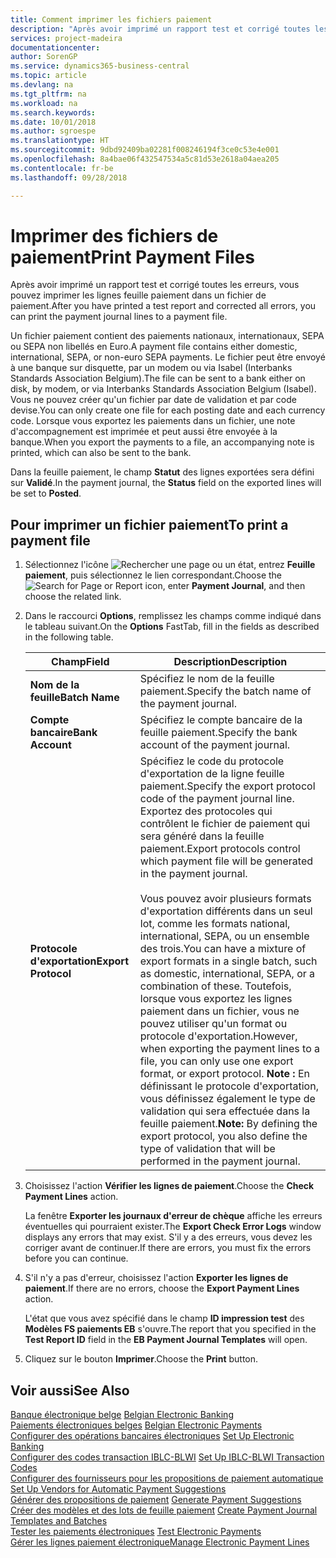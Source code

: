 ```yaml
---
title: Comment imprimer les fichiers paiement
description: "Après avoir imprimé un rapport test et corrigé toutes les erreurs, vous pouvez imprimer les lignes feuille paiement dans un fichier de paiement."
services: project-madeira
documentationcenter: 
author: SorenGP
ms.service: dynamics365-business-central
ms.topic: article
ms.devlang: na
ms.tgt_pltfrm: na
ms.workload: na
ms.search.keywords: 
ms.date: 10/01/2018
ms.author: sgroespe
ms.translationtype: HT
ms.sourcegitcommit: 9dbd92409ba02281f008246194f3ce0c53e4e001
ms.openlocfilehash: 8a4bae06f432547534a5c81d53e2618a04aea205
ms.contentlocale: fr-be
ms.lasthandoff: 09/28/2018

---
```

# <a name="print-payment-files"></a><span data-ttu-id="1a93d-103">Imprimer des fichiers de paiement</span><span class="sxs-lookup"><span data-stu-id="1a93d-103">Print Payment Files</span></span>
<span data-ttu-id="1a93d-104">Après avoir imprimé un rapport test et corrigé toutes les erreurs, vous pouvez imprimer les lignes feuille paiement dans un fichier de paiement.</span><span class="sxs-lookup"><span data-stu-id="1a93d-104">After you have printed a test report and corrected all errors, you can print the payment journal lines to a payment file.</span></span>  

<span data-ttu-id="1a93d-105">Un fichier paiement contient des paiements nationaux, internationaux, SEPA ou SEPA non libellés en Euro.</span><span class="sxs-lookup"><span data-stu-id="1a93d-105">A payment file contains either domestic, international, SEPA, or non-euro SEPA payments.</span></span> <span data-ttu-id="1a93d-106">Le fichier peut être envoyé à une banque sur disquette, par un modem ou via Isabel (Interbanks Standards Association Belgium).</span><span class="sxs-lookup"><span data-stu-id="1a93d-106">The file can be sent to a bank either on disk, by modem, or via Interbanks Standards Association Belgium (Isabel).</span></span> <span data-ttu-id="1a93d-107">Vous ne pouvez créer qu'un fichier par date de validation et par code devise.</span><span class="sxs-lookup"><span data-stu-id="1a93d-107">You can only create one file for each posting date and each currency code.</span></span> <span data-ttu-id="1a93d-108">Lorsque vous exportez les paiements dans un fichier, une note d'accompagnement est imprimée et peut aussi être envoyée à la banque.</span><span class="sxs-lookup"><span data-stu-id="1a93d-108">When you export the payments to a file, an accompanying note is printed, which can also be sent to the bank.</span></span>  

<span data-ttu-id="1a93d-109">Dans la feuille paiement, le champ **Statut** des lignes exportées sera défini sur **Validé**.</span><span class="sxs-lookup"><span data-stu-id="1a93d-109">In the payment journal, the **Status** field on the exported lines will be set to **Posted**.</span></span>  

## <a name="to-print-a-payment-file"></a><span data-ttu-id="1a93d-110">Pour imprimer un fichier paiement</span><span class="sxs-lookup"><span data-stu-id="1a93d-110">To print a payment file</span></span>  

1.  <span data-ttu-id="1a93d-111">Sélectionnez l'icône ![Rechercher une page ou un état](../../media/ui-search/search_small.png "icône Rechercher une page ou un état"), entrez **Feuille paiement**, puis sélectionnez le lien correspondant.</span><span class="sxs-lookup"><span data-stu-id="1a93d-111">Choose the ![Search for Page or Report](../../media/ui-search/search_small.png "Search for Page or Report icon") icon, enter **Payment Journal**, and then choose the related link.</span></span>  
2.  <span data-ttu-id="1a93d-112">Dans le raccourci **Options**, remplissez les champs comme indiqué dans le tableau suivant.</span><span class="sxs-lookup"><span data-stu-id="1a93d-112">On the **Options** FastTab, fill in the fields as described in the following table.</span></span>  

    |<span data-ttu-id="1a93d-113">Champ</span><span class="sxs-lookup"><span data-stu-id="1a93d-113">Field</span></span>|<span data-ttu-id="1a93d-114">Description</span><span class="sxs-lookup"><span data-stu-id="1a93d-114">Description</span></span>|  
    |---------------------------------|---------------------------------------|  
    |<span data-ttu-id="1a93d-115">**Nom de la feuille**</span><span class="sxs-lookup"><span data-stu-id="1a93d-115">**Batch Name**</span></span>|<span data-ttu-id="1a93d-116">Spécifiez le nom de la feuille paiement.</span><span class="sxs-lookup"><span data-stu-id="1a93d-116">Specify the batch name of the payment journal.</span></span>|  
    |<span data-ttu-id="1a93d-117">**Compte bancaire**</span><span class="sxs-lookup"><span data-stu-id="1a93d-117">**Bank Account**</span></span>|<span data-ttu-id="1a93d-118">Spécifiez le compte bancaire de la feuille paiement.</span><span class="sxs-lookup"><span data-stu-id="1a93d-118">Specify the bank account of the payment journal.</span></span>|  
    |<span data-ttu-id="1a93d-119">**Protocole d'exportation**</span><span class="sxs-lookup"><span data-stu-id="1a93d-119">**Export Protocol**</span></span>|<span data-ttu-id="1a93d-120">Spécifiez le code du protocole d'exportation de la ligne feuille paiement.</span><span class="sxs-lookup"><span data-stu-id="1a93d-120">Specify the export protocol code of the payment journal line.</span></span> <span data-ttu-id="1a93d-121">Exportez des protocoles qui contrôlent le fichier de paiement qui sera généré dans la feuille paiement.</span><span class="sxs-lookup"><span data-stu-id="1a93d-121">Export protocols control which payment file will be generated in the payment journal.</span></span><br /><br /> <span data-ttu-id="1a93d-122">Vous pouvez avoir plusieurs formats d'exportation différents dans un seul lot, comme les formats national, international, SEPA, ou un ensemble des trois.</span><span class="sxs-lookup"><span data-stu-id="1a93d-122">You can have a mixture of export formats in a single batch, such as domestic, international, SEPA, or a combination of these.</span></span> <span data-ttu-id="1a93d-123">Toutefois, lorsque vous exportez les lignes paiement dans un fichier, vous ne pouvez utiliser qu'un format ou protocole d'exportation.</span><span class="sxs-lookup"><span data-stu-id="1a93d-123">However, when exporting the payment lines to a file, you can only use one export format, or export protocol.</span></span> <span data-ttu-id="1a93d-124">**Note :**  En définissant le protocole d'exportation, vous définissez également le type de validation qui sera effectuée dans la feuille paiement.</span><span class="sxs-lookup"><span data-stu-id="1a93d-124">**Note:**  By defining the export protocol, you also define the type of validation that will be performed in the payment journal.</span></span>|  

3.  <span data-ttu-id="1a93d-125">Choisissez l'action **Vérifier les lignes de paiement**.</span><span class="sxs-lookup"><span data-stu-id="1a93d-125">Choose the **Check Payment Lines** action.</span></span>

    <span data-ttu-id="1a93d-126">La fenêtre **Exporter les journaux d'erreur de chèque** affiche les erreurs éventuelles qui pourraient exister.</span><span class="sxs-lookup"><span data-stu-id="1a93d-126">The **Export Check Error Logs** window displays any errors that may exist.</span></span> <span data-ttu-id="1a93d-127">S'il y a des erreurs, vous devez les corriger avant de continuer.</span><span class="sxs-lookup"><span data-stu-id="1a93d-127">If there are errors, you must fix the errors before you can continue.</span></span>

4. <span data-ttu-id="1a93d-128">S'il n'y a pas d'erreur, choisissez l'action **Exporter les lignes de paiement**.</span><span class="sxs-lookup"><span data-stu-id="1a93d-128">If there are no errors, choose the **Export Payment Lines** action.</span></span>  

    <span data-ttu-id="1a93d-129">L'état que vous avez spécifié dans le champ **ID impression test** des **Modèles FS paiements EB** s'ouvre.</span><span class="sxs-lookup"><span data-stu-id="1a93d-129">The report that you specified in the **Test Report ID** field in the **EB Payment Journal Templates** will open.</span></span>  

5.  <span data-ttu-id="1a93d-130">Cliquez sur le bouton **Imprimer**.</span><span class="sxs-lookup"><span data-stu-id="1a93d-130">Choose the **Print** button.</span></span>  

## <a name="see-also"></a><span data-ttu-id="1a93d-131">Voir aussi</span><span class="sxs-lookup"><span data-stu-id="1a93d-131">See Also</span></span>  
 <span data-ttu-id="1a93d-132">[Banque électronique belge](belgian-electronic-banking.md) </span><span class="sxs-lookup"><span data-stu-id="1a93d-132">[Belgian Electronic Banking](belgian-electronic-banking.md) </span></span>  
 <span data-ttu-id="1a93d-133">[Paiements électroniques belges](belgian-electronic-payments.md) </span><span class="sxs-lookup"><span data-stu-id="1a93d-133">[Belgian Electronic Payments](belgian-electronic-payments.md) </span></span>  
 <span data-ttu-id="1a93d-134">[Configurer des opérations bancaires électroniques](how-to-set-up-electronic-banking.md) </span><span class="sxs-lookup"><span data-stu-id="1a93d-134">[Set Up Electronic Banking](how-to-set-up-electronic-banking.md) </span></span>  
 <span data-ttu-id="1a93d-135">[Configurer des codes transaction IBLC-BLWI](how-to-set-up-iblc-blwi-transaction-codes.md) </span><span class="sxs-lookup"><span data-stu-id="1a93d-135">[Set Up IBLC-BLWI Transaction Codes](how-to-set-up-iblc-blwi-transaction-codes.md) </span></span>  
 <span data-ttu-id="1a93d-136">[Configurer des fournisseurs pour les propositions de paiement automatique](how-to-set-up-vendors-for-automatic-payment-suggestions.md) </span><span class="sxs-lookup"><span data-stu-id="1a93d-136">[Set Up Vendors for Automatic Payment Suggestions](how-to-set-up-vendors-for-automatic-payment-suggestions.md) </span></span>  
 <span data-ttu-id="1a93d-137">[Générer des propositions de paiement](how-to-generate-payment-suggestions.md) </span><span class="sxs-lookup"><span data-stu-id="1a93d-137">[Generate Payment Suggestions](how-to-generate-payment-suggestions.md) </span></span>  
 <span data-ttu-id="1a93d-138">[Créer des modèles et des lots de feuille paiement](how-to-create-payment-journal-templates-and-batches.md) </span><span class="sxs-lookup"><span data-stu-id="1a93d-138">[Create Payment Journal Templates and Batches](how-to-create-payment-journal-templates-and-batches.md) </span></span>  
 <span data-ttu-id="1a93d-139">[Tester les paiements électroniques](how-to-test-electronic-payments.md) </span><span class="sxs-lookup"><span data-stu-id="1a93d-139">[Test Electronic Payments](how-to-test-electronic-payments.md) </span></span>  
 [<span data-ttu-id="1a93d-140">Gérer les lignes paiement électronique</span><span class="sxs-lookup"><span data-stu-id="1a93d-140">Manage Electronic Payment Lines</span></span>](how-to-manage-electronic-payment-lines.md)

